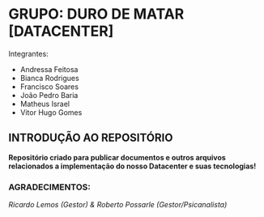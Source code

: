 # GRUPO: DURO DE MATAR [DATACENTER]

Integrantes:
- Andressa Feitosa
- Bianca Rodrigues
- Francisco Soares
- João Pedro Baria
- Matheus Israel
- Vitor Hugo Gomes 

## INTRODUÇÃO AO REPOSITÓRIO

**Repositório criado para publicar documentos e outros arquivos relacionados a implementação do nosso Datacenter e suas tecnologias!**

### AGRADECIMENTOS:
_Ricardo Lemos (Gestor) & Roberto Possarle (Gestor/Psicanalista)_ 
